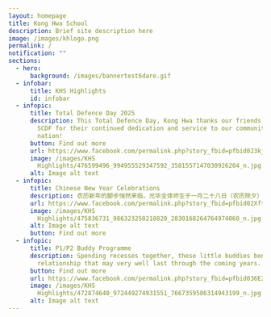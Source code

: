 ```yaml
---
layout: homepage
title: Kong Hwa School
description: Brief site description here
image: /images/khlogo.png
permalink: /
notification: ""
sections:
  - hero:
      background: /images/bannertest6dare.gif
  - infobar:
      title: KHS Highlights
      id: infobar
  - infopic:
      title: Total Defence Day 2025
      description: This Total Defence Day, Kong Hwa thanks our friends in the SPF and
        SCDF for their continued dedication and service to our community and
        nation!
      button: Find out more
      url: https://www.facebook.com/permalink.php?story_fbid=pfbid023kjnc1zT4ufahZKioXJLAaT63WYnXaLN2DUWXiQTkv1zAJoSdzwVrZcLzhoG9yNtl&id=100064994620909
      image: /images/KHS
        Highlights/476599496_994955529347592_3581557147030926204_n.jpg
      alt: Image alt text
  - infopic:
      title: Chinese New Year Celebrations
      description: 农历新年的脚步悄然来临，光华全体师生于一月二十八日（农历除夕）上午，身着传统红色服装，欢庆蛇年的到来。
      url: https://www.facebook.com/permalink.php?story_fbid=pfbid02XftS4mh55Sges1vV299x6kG9k7yvSefvzbTWNiDGGYMBkTA3Lup731n2S5p48Tg3l&id=100064994620909
      image: /images/KHS
        Highlights/475836731_986323250210820_2830168264764974060_n.jpg
      alt: Image alt text
      button: Find out more
  - infopic:
      title: P1/P2 Buddy Programme
      description: Spending recesses together, these little buddies bonded, kindling a
        relationship that may very well last through the coming years.
      button: Find out more
      url: https://www.facebook.com/permalink.php?story_fbid=pfbid036E2BNhJbf5r33zbq9fPgyUWPt1MVtKYWLsVYoWbjMHt284VcdQQf33SpxaimT4sSl&id=100064994620909
      image: /images/KHS
        Highlights/472874640_972449274931551_7667359586314943199_n.jpg
      alt: Image alt text
---
```

